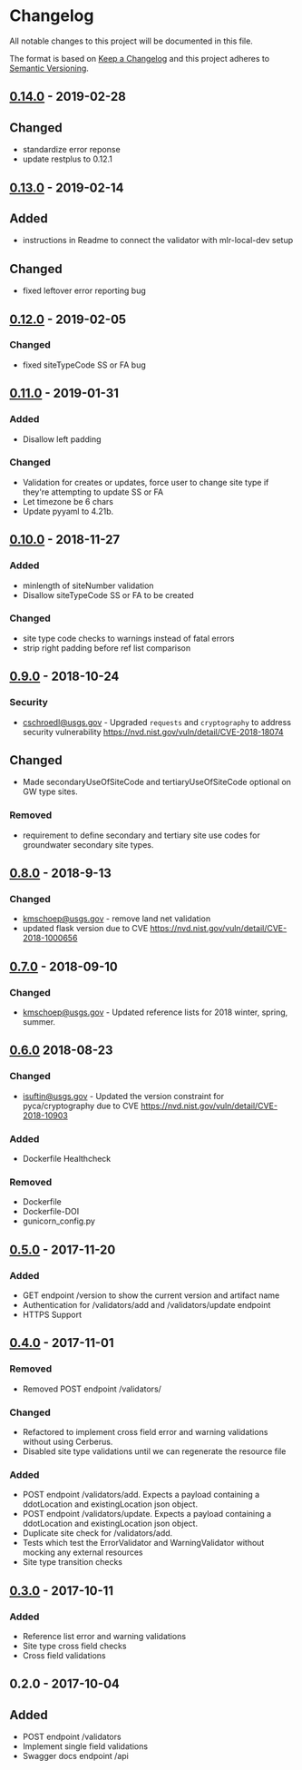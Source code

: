 # Changelog
All notable changes to this project will be documented in this file.

The format is based on [Keep a Changelog](http://keepachangelog.com/en/1.0.0/)
and this project adheres to [Semantic Versioning](http://semver.org/spec/v2.0.0.html).

## [0.14.0] - 2019-02-28
## Changed
- standardize error reponse
- update restplus to 0.12.1

## [0.13.0] - 2019-02-14
## Added
- instructions in Readme to connect the validator with mlr-local-dev setup

## Changed
- fixed leftover error reporting bug

## [0.12.0] - 2019-02-05
### Changed
- fixed siteTypeCode SS or FA bug

## [0.11.0] - 2019-01-31
### Added
- Disallow left padding

### Changed
- Validation for creates or updates, force user to change site type if they're attempting to update SS or FA
- Let timezone be 6 chars
- Update pyyaml to 4.21b.

## [0.10.0] - 2018-11-27
### Added
- minlength of siteNumber validation
- Disallow siteTypeCode SS or FA to be created 

### Changed
- site type code checks to warnings instead of fatal errors
- strip right padding before ref list comparison

## [0.9.0] - 2018-10-24
### Security
- cschroedl@usgs.gov - Upgraded `requests` and `cryptography` to address security vulnerability https://nvd.nist.gov/vuln/detail/CVE-2018-18074

## Changed
-  Made secondaryUseOfSiteCode and tertiaryUseOfSiteCode optional on GW type sites.

### Removed
- requirement to define secondary and tertiary site use codes for groundwater secondary site types.

## [0.8.0] - 2018-9-13
### Changed
- kmschoep@usgs.gov - remove land net validation
- updated flask version due to CVE https://nvd.nist.gov/vuln/detail/CVE-2018-1000656

## [0.7.0] - 2018-09-10
### Changed
- kmschoep@usgs.gov - Updated reference lists for 2018 winter, spring, summer.

## [0.6.0] 2018-08-23
### Changed
- isuftin@usgs.gov - Updated the version constraint for pyca/cryptography due to
CVE https://nvd.nist.gov/vuln/detail/CVE-2018-10903

### Added
- Dockerfile Healthcheck

### Removed
- Dockerfile
- Dockerfile-DOI
- gunicorn_config.py

## [0.5.0] - 2017-11-20
### Added
- GET endpoint /version to show the current version and artifact name
- Authentication for /validators/add and /validators/update endpoint
- HTTPS Support

## [0.4.0] - 2017-11-01
### Removed
- Removed POST endpoint /validators/

### Changed
- Refactored to implement cross field error and warning validations without using Cerberus.
- Disabled site type validations until we can regenerate the resource file

### Added
- POST endpoint /validators/add. Expects a payload containing a ddotLocation and existingLocation json object.
- POST endpoint /validators/update. Expects a payload containing a ddotLocation and existingLocation json object.
- Duplicate site check for /validators/add.
- Tests which test the ErrorValidator and WarningValidator without mocking any external resources
- Site type transition checks


## [0.3.0] - 2017-10-11

### Added
- Reference list error and warning validations
- Site type cross field checks
- Cross field validations

## 0.2.0 - 2017-10-04

## Added
- POST endpoint /validators
- Implement single field validations
- Swagger docs endpoint /api

[Unreleased]: https://github.com/USGS-CIDA/MLR-Validator/compare/MLR-Validator-0.5.0...master
[0.14.0]: https://github.com/USGS-CIDA/MLR-Validator/compare/MLR-Validator-0.13.0...MLR-Validator-0.14.0
[0.13.0]: https://github.com/USGS-CIDA/MLR-Validator/compare/MLR-Validator-0.12.0...MLR-Validator-0.13.0
[0.12.0]: https://github.com/USGS-CIDA/MLR-Validator/compare/MLR-Validator-0.11.0...MLR-Validator-0.12.0
[0.11.0]: https://github.com/USGS-CIDA/MLR-Validator/compare/MLR-Validator-0.10.0...MLR-Validator-0.11.0
[0.10.0]: https://github.com/USGS-CIDA/MLR-Validator/compare/MLR-Validator-0.9.0...MLR-Validator-0.10.0
[0.9.0]: https://github.com/USGS-CIDA/MLR-Validator/compare/MLR-Validator-0.8.0...MLR-Validator-0.9.0
[0.8.0]: https://github.com/USGS-CIDA/MLR-Validator/compare/MLR-Validator-0.7.0...MLR-Validator-0.8.0
[0.7.0]: https://github.com/USGS-CIDA/MLR-Validator/compare/MLR-Validator-0.6.0...MLR-Validator-0.7.0
[0.6.0]: https://github.com/USGS-CIDA/MLR-Validator/compare/MLR-Validator-0.5.0...MLR-Validator-0.6.0
[0.5.0]: https://github.com/USGS-CIDA/MLR-Validator/compare/MLR-Validator-0.4.0...MLR-Validator-0.5.0
[0.4.0]: https://github.com/USGS-CIDA/MLR-Validator/compare/MLR-Validator-0.3.0...MLR-Validator-0.4.0
[0.3.0]: https://github.com/USGS-CIDA/MLR-Validator/compare/MLR-Validator-0.2.0...MLR-Validator-0.3.0
